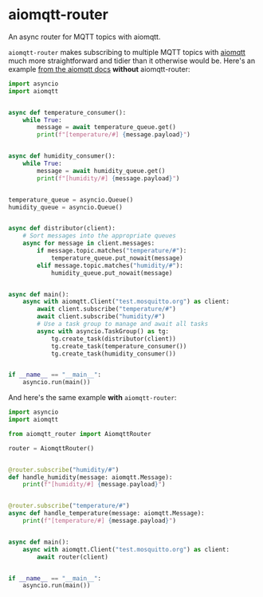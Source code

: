 # aiomqtt-router

An async router for MQTT topics with aiomqtt.

`aiomqtt-router` makes subscribing to multiple MQTT topics with
[aiomqtt](https://sbtinstruments.github.io/aiomqtt/index.html) much more straightforward
and tidier than it otherwise would be. Here's an example
[from the aiomqtt docs](https://sbtinstruments.github.io/aiomqtt/migration-guide-v2.html#changes-to-the-message-queue)
**without** aiomqtt-router:


```python
import asyncio
import aiomqtt


async def temperature_consumer():
    while True:
        message = await temperature_queue.get()
        print(f"[temperature/#] {message.payload}")


async def humidity_consumer():
    while True:
        message = await humidity_queue.get()
        print(f"[humidity/#] {message.payload}")


temperature_queue = asyncio.Queue()
humidity_queue = asyncio.Queue()


async def distributor(client):
    # Sort messages into the appropriate queues
    async for message in client.messages:
        if message.topic.matches("temperature/#"):
            temperature_queue.put_nowait(message)
        elif message.topic.matches("humidity/#"):
            humidity_queue.put_nowait(message)


async def main():
    async with aiomqtt.Client("test.mosquitto.org") as client:
        await client.subscribe("temperature/#")
        await client.subscribe("humidity/#")
        # Use a task group to manage and await all tasks
        async with asyncio.TaskGroup() as tg:
            tg.create_task(distributor(client))
            tg.create_task(temperature_consumer())
            tg.create_task(humidity_consumer())


if __name__ == "__main__":
    asyncio.run(main())
```

And here's the same example **with** `aiomqtt-router`:

```python
import asyncio
import aiomqtt

from aiomqtt_router import AiomqttRouter

router = AiomqttRouter()


@router.subscribe("humidity/#")
def handle_humidity(message: aiomqtt.Message):
    print(f"[humidity/#] {message.payload}")


@router.subscribe("temperature/#")
async def handle_temperature(message: aiomqtt.Message):
    print(f"[temperature/#] {message.payload}")


async def main():
    async with aiomqtt.Client("test.mosquitto.org") as client:
        await router(client)


if __name__ == "__main__":
    asyncio.run(main())
```
